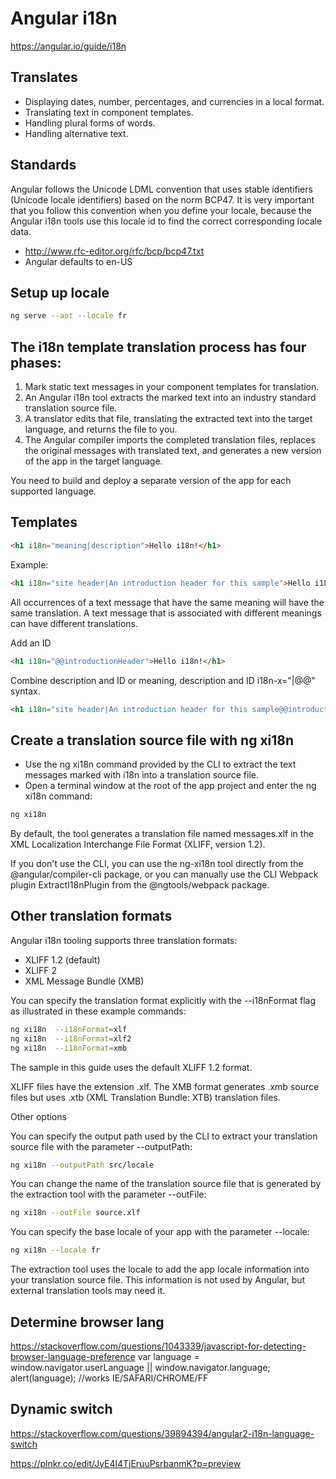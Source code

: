 # Angular i18n
https://angular.io/guide/i18n

## Translates
- Displaying dates, number, percentages, and currencies in a local format.
- Translating text in component templates.
- Handling plural forms of words.
- Handling alternative text.

## Standards
Angular follows the Unicode LDML convention that uses stable identifiers (Unicode locale identifiers) based on the norm BCP47. It is very important that you follow this convention when you define your locale, because the Angular i18n tools use this locale id to find the correct corresponding locale data.
- http://www.rfc-editor.org/rfc/bcp/bcp47.txt
- Angular defaults to en-US

## Setup up locale
```bash
ng serve --aot --locale fr
```

## The i18n template translation process has four phases:
1. Mark static text messages in your component templates for translation.
2. An Angular i18n tool extracts the marked text into an industry standard translation source file.
3. A translator edits that file, translating the extracted text into the target language, and returns the file to you.
4. The Angular compiler imports the completed translation files, replaces the original messages with translated text, and generates a new version of the app in the target language.

You need to build and deploy a separate version of the app for each supported language.

## Templates
```html
<h1 i18n="meaning|description">Hello i18n!</h1>
```

Example:
```html
<h1 i18n="site header|An introduction header for this sample">Hello i18n!</h1>
```
All occurrences of a text message that have the same meaning will have the same translation. A text message that is associated with different meanings can have different translations.

Add an ID
```html
<h1 i18n="@@introductionHeader">Hello i18n!</h1>
```

Combine description and ID or meaning, description and ID
i18n-x="<meaning>|<description>@@<id>" syntax.
```html
<h1 i18n="site header|An introduction header for this sample@@introductionHeader">Hello i18n!</h1>
```

## Create a translation source file with ng xi18n
- Use the ng xi18n command provided by the CLI to extract the text messages marked with i18n into a translation source file.
- Open a terminal window at the root of the app project and enter the ng xi18n command:
```bash
ng xi18n
```

By default, the tool generates a translation file named messages.xlf in the XML Localization Interchange File Format (XLIFF, version 1.2).

If you don't use the CLI, you can use the ng-xi18n tool directly from the @angular/compiler-cli package, or you can manually use the CLI Webpack plugin ExtractI18nPlugin from the @ngtools/webpack package.

## Other translation formats
Angular i18n tooling supports three translation formats:
- XLIFF 1.2 (default)
- XLIFF 2
- XML Message Bundle (XMB)

You can specify the translation format explicitly with the --i18nFormat flag as illustrated in these example commands:
```bash
ng xi18n  --i18nFormat=xlf
ng xi18n  --i18nFormat=xlf2
ng xi18n  --i18nFormat=xmb
```

The sample in this guide uses the default XLIFF 1.2 format.

XLIFF files have the extension .xlf. The XMB format generates .xmb source files but uses .xtb (XML Translation Bundle: XTB) translation files.

Other options

You can specify the output path used by the CLI to extract your translation source file with the parameter --outputPath:
```bash
ng xi18n --outputPath src/locale
```

You can change the name of the translation source file that is generated by the extraction tool with the parameter --outFile:
```bash
ng xi18n --outFile source.xlf
```

You can specify the base locale of your app with the parameter --locale:
```bash
ng xi18n --locale fr
```

The extraction tool uses the locale to add the app locale information into your translation source file. This information is not used by Angular, but external translation tools may need it.

## Determine browser lang
https://stackoverflow.com/questions/1043339/javascript-for-detecting-browser-language-preference
var language = window.navigator.userLanguage || window.navigator.language;
alert(language); //works IE/SAFARI/CHROME/FF

## Dynamic switch
https://stackoverflow.com/questions/39894394/angular2-i18n-language-switch

https://plnkr.co/edit/JyE4l4TjEruuPsrbanmK?p=preview
